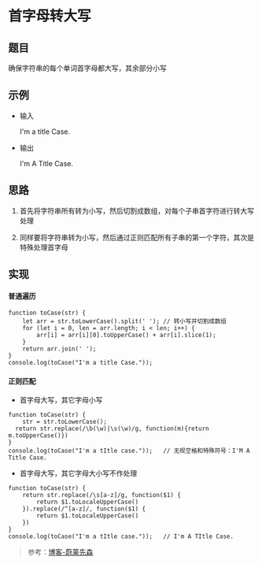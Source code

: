<!--
 * @Description: 首字母转大写
 * @Date: 2020-01-17 09:14:15
 * @LastEditors  : phoebus
 * @LastEditTime : 2020-01-19 08:59:31
 * @label: 程序
 -->

# 首字母转大写

## 题目

确保字符串的每个单词首字母都大写，其余部分小写

## 示例

* 输入

	I'm a title Case.

* 输出

	I'm A Title Case.

## 思路

1. 首先将字符串所有转为小写，然后切割成数组，对每个子串首字符进行转大写处理

2. 同样要将字符串转为小写，然后通过正则匹配所有子串的第一个字符，其次是特殊处理首字母

## 实现

#### 普通遍历

``` JS
function toCase(str) {
	let arr = str.toLowerCase().split(' '); // 转小写并切割成数组
	for (let i = 0, len = arr.length; i < len; i++) {
		arr[i] = arr[i][0].toUpperCase() + arr[i].slice(1);
	}
	return arr.join(' ');
}
console.log(toCase("I'm a title Case."));
```

#### 正则匹配

* 首字母大写，其它字母小写

``` JS
function toCase(str) {
	str = str.toLowerCase();  
  return str.replace(/\b(\w)|\s(\w)/g, function(m){return m.toUpperCase()})  
}
console.log(toCase("I'm a tItle case."));	// 无视空格和特殊符号：I'M A Title Case.
```

* 首字母大写，其它字母大小写不作处理

``` JS
function toCase(str) {
	return str.replace(/\s[a-z]/g, function($1) {
		return $1.toLocaleUpperCase()
	}).replace(/^[a-z]/, function($1) {
		return $1.toLocaleUpperCase()
	})
}
console.log(toCase("I'm a tItle case."));	// I'm A TItle Case.
```

> 参考：[博客-蔚莱先森](https://blog.csdn.net/mr_javascript/article/details/79779598)
